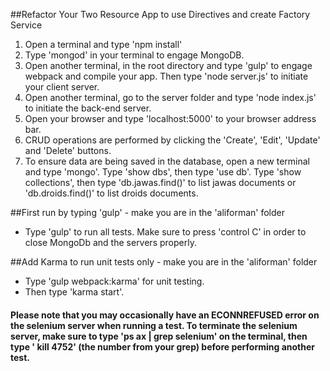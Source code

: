##Refactor Your Two Resource App to use Directives and create Factory Service

1. Open a terminal and type 'npm install'
2. Type 'mongod' in your terminal to engage MongoDB.
3. Open another terminal, in the root directory and type 'gulp' to engage webpack and compile your app.  Then type 'node server.js' to initiate your client server.
4. Open another terminal, go to the server folder and type 'node index.js' to initiate the back-end server.
5. Open your browser and type 'localhost:5000' to your browser address bar.
6. CRUD operations are performed by clicking the 'Create', 'Edit', 'Update' and 'Delete' buttons.
7. To ensure data are being saved in the database, open a new terminal and type 'mongo'.  Type 'show dbs', then type 'use db'. Type 'show collections', then type 'db.jawas.find()' to list jawas documents or 'db.droids.find()' to list droids documents.

##First run by typing 'gulp' - make you are in the 'aliforman' folder
- Type 'gulp' to run all tests. Make sure to press 'control C' in order to close MongoDb and the servers properly.

##Add Karma to run unit tests only - make you are in the 'aliforman' folder
- Type 'gulp webpack:karma' for unit testing.
- Then type 'karma start'.

#### Please note that you may occasionally have an ECONNREFUSED error on the selenium server when running a test. To terminate the selenium server, make sure to type 'ps ax | grep selenium' on the terminal, then type ' kill 4752' (the number from your grep) before performing another test.
